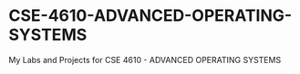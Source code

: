 # CSE-4610-ADVANCED-OPERATING-SYSTEMS
My Labs and Projects for CSE 4610 - ADVANCED OPERATING SYSTEMS
